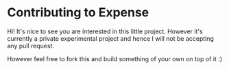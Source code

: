 # Contributing to Expense

Hi! It's nice to see you are interested in this little project.
However it's currently a private experimental project and hence I will not be accepting any pull request.

However feel free to fork this and build something of your own on top of it :)
